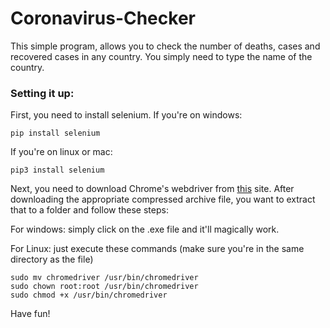 # Coronavirus-Checker
This simple program, allows you to check the number of deaths, cases and recovered cases in any country. You simply need to type the name of the country.
### Setting it up:
First, you need to install selenium.
If you're on windows:
```
pip install selenium
```
If you're on linux or mac:
```
pip3 install selenium
```
Next, you need to download Chrome's webdriver from [this](https://sites.google.com/a/chromium.org/chromedriver/downloads) site.
After downloading the appropriate compressed archive file, you want to extract that to a folder and follow these steps:

For windows: simply click on the .exe file and it'll magically work.

For Linux: just execute these commands (make sure you're in the same directory as the file)
```
sudo mv chromedriver /usr/bin/chromedriver
sudo chown root:root /usr/bin/chromedriver
sudo chmod +x /usr/bin/chromedriver
```

Have fun!
